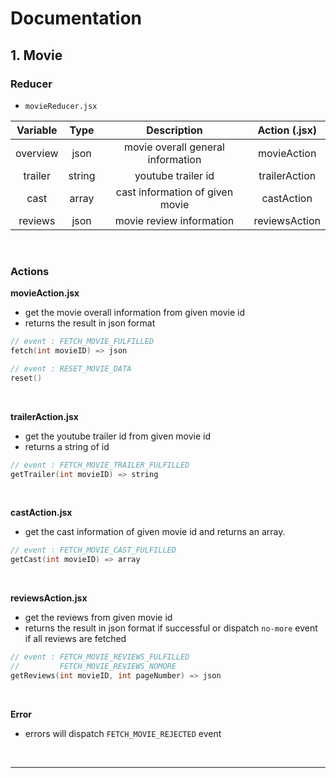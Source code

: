 Documentation
===

## **1. Movie**
### **Reducer**
- `movieReducer.jsx`

| Variable | Type | Description | Action (.jsx) |
|:--------:|:----:|:-----------:|:-:|
| overview | json | movie overall general information | movieAction |
| trailer | string | youtube trailer id | trailerAction |
| cast | array | cast information of given movie | castAction |
| reviews | json | movie review information | reviewsAction |

<br/>

### **Actions**
**movieAction.jsx**
- get the movie overall information from given movie id
- returns the result in json format
```c
// event : FETCH_MOVIE_FULFILLED
fetch(int movieID) => json

// event : RESET_MOVIE_DATA
reset()
```
<br/>

**trailerAction.jsx**
- get the youtube trailer id from given movie id
- returns a string of id
```c
// event : FETCH_MOVIE_TRAILER_FULFILLED
getTrailer(int movieID) => string
```
<br/>

**castAction.jsx**
- get the cast information of given movie id and returns an array.
```c
// event : FETCH_MOVIE_CAST_FULFILLED
getCast(int movieID) => array
```
<br/>

**reviewsAction.jsx**
- get the reviews from given movie id
- returns the result in json format if successful or dispatch `no-more` event if all reviews are fetched
```c
// event : FETCH_MOVIE_REVIEWS_FULFILLED
//         FETCH_MOVIE_REVIEWS_NOMORE
getReviews(int movieID, int pageNumber) => json
```
<br/>

**Error**
- errors will dispatch `FETCH_MOVIE_REJECTED` event
<br/>

---
